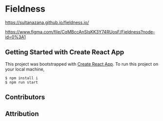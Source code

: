 # Fieldness

https://sultanazana.github.io/fieldness.io/

https://www.figma.com/file/CqMBccAnSIsKK3Y74RUosF/Fieldness?node-id=0%3A1

## Getting Started with Create React App

This project was bootstrapped with [Create React App](https://github.com/facebook/create-react-app).
To run this project on your local machine,

```
$ npm install i
$ npm run start
```

## Contributors

## Attribution
